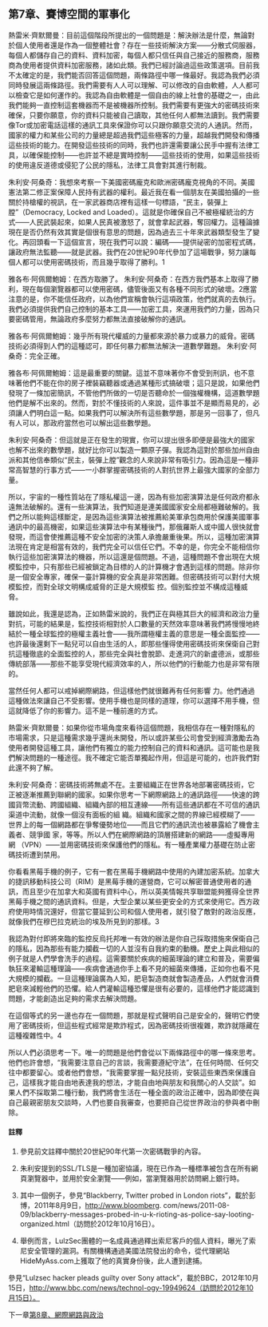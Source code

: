 ## 第7章、賽博空間的軍事化

熱雷米·齊默爾曼：目前這個階段所提出的一個問題是：解決辦法是什麼，無論對於個人使用者還是作為一個整體社會？存在一些技術解決方案——分散式伺服器，每個人都儲存自己的資料、資料加密，每個人都只信任與自己接近的服務商，服務商為使用者提供資料加密服務，諸如此類。我們已經討論過這些政策選項。目前我不太確定的是，我們能否回答這個問題，兩條路徑中哪一條最好。我認為我們必須同時發展這兩條路徑。我們需要有人人可以理解、可以修改的自由軟體，人人都可以檢查它是如何運作的。我認為自由軟體是一個自由的線上社會的基礎之一，由此我們能夠一直控制這套機器而不是被機器所控制。我們需要有更強大的密碼技術來確保，只要你願意，你的資料只能被自己讀取，其他任何人都無法讀到。我們需要像Tor或加密電話這樣的通訊工具來保證你可以只跟你願意交流的人通訊。然而，國家的權力和某些公司的力量總是超過我們這些極客的力量，超越我們開發和傳播這些技術的能力。在開發這些技術的同時，我們也許還需要讓公民手中握有法律工具，以確保能控制——也許並不總是實時控制——這些技術的使用，如果這些技術的使用違反道德或侵犯了公民的隱私，法律工具會對其進行制裁。

朱利安·阿桑奇：我想來考察一下美國密碼龐克和歐洲密碼龐克視角的不同。美國憲法第二修正案保障人民持有武器的權利。最近我在看一個朋友在美國拍攝的一些關於持槍權的視訊，在一家武器商店裡有這樣一句標語，“民主，裝彈上膛”（Democracy, Locked and Loaded）。這就是你確保自己不被極權統治的方式——人民武裝起來，如果人民真被激怒了，就會拿起武器，奪回權力。這種論據現在是否仍然有效其實是個很有意思的問題，因為過去三十年來武器類型發生了變化。再回頭看一下這個宣言，現在我們可以說：編碼——提供祕密的加密程式碼，讓政府無法監聽——就是武器。我們在20世紀90年代參加了這場戰爭，努力讓每個人都可以使用密碼技術，而且幾乎取得了勝利。1

雅各布·阿佩爾鮑姆：在西方取勝了。
朱利安·阿桑奇：在西方我們基本上取得了勝利，現在每個瀏覽器都可以使用密碼，儘管後面又有各種不同形式的破壞。2應當注意的是，你不能信任政府，以為他們宣稱會執行這項政策，他們就真的去執行。我們必須提供我們自己控制的基本工具——加密工具，來運用我們的力量，因為只要密碼管用，無論政府多麼努力都無法直接破解你的通訊。

雅各布·阿佩爾鮑姆：幾乎所有現代權威的力量都來源於暴力或暴力的威脅。密碼技術必須得到人們的這種認可，即任何暴力都無法解決一道數學難題。
朱利安·阿桑奇：完全正確。

雅各布·阿佩爾鮑姆：這是最重要的關鍵。這並不意味著你不會受到刑訊，也不意味著他們不能在你的房子裡裝竊聽器或通過某種形式搞破壞；這只是說，如果他們發現了一條加密簡訊，不管他們所做的一切是否聽命於一個強權機構，這道數學題他們是解不出來的。然而，對於不懂技術的人來說，這件事並不是顯而易見的，必須讓人們明白這一點。如果我們可以解決所有這些數學題，那是另一回事了，但凡有人可以，那政府當然也可以解出這些數學題。

朱利安·阿桑奇：但這就是正在發生的現實，你可以提出很多即便是最強大的國家也解不出來的數學題，就好比你可以製造一顆原子彈。我認為這對於那些加州自由派和其他信奉類似“民主，裝彈上膛”觀念的人來說非常有吸引力。因為這是一種非常高智慧的行事方式——一小群掌握密碼技術的人對抗世界上最強大國家的全部力量。

所以，宇宙的一種性質站在了隱私權這一邊，因為有些加密演算法是任何政府都永遠無法破解的。還有一些演算法，我們知道是連美國國家安全局都極難破解的。我們之所以能夠這樣斷定，是因為這些演算法被推薦給美軍承包商用於保護美國軍事通訊中的最高機密，如果這些演算法中有某種後門，那俄羅斯人或中國人很快就會發現，而這會使推薦這種不安全加密的決策人承擔嚴重後果。所以，這種加密演算法現在肯定是相當有效的，我們完全可以信任它們。不幸的是，你完全不能相信你執行這些加密演算法的機器，所以這還是個問題。不過，這種問題不會出現在大規模監控中，只有那些已經被鎖定為目標的人的計算機才會遇到這樣的問題。除非你是一個安全專家，確保一臺計算機的安全真是非常困難。但密碼技術可以對付大規模監控，而對全球文明構成威脅的正是大規模監 控。個別監控並不構成這種威脅。
 
雖說如此，我還是認為，正如熱雷米說的，我們正在與極其巨大的經濟和政治力量對抗，可能的結果是，監控技術相對於人口數量的天然效率意味著我們將慢慢地終結於一種全球監控的極權主義社會——我所謂極權主義的意思是一種全面監控——也許最後還剩下一點兒可以自由生活的人，即那些懂得使用密碼技術來保衛自己對抗這種徹底的全面監控的人，那些完全與社會脫節、走進洞穴的新盧德派，或那些傳統部落——那些不能享受現代經濟效率的人，所以他們的行動能力也是非常有限的。

當然任何人都可以戒掉網際網路，但這樣他們就很難再有任何影響 力。他們通過這種做法來讓自己不受影響。使用手機也是同樣的道理，你可以選擇不用手機，但這就降低了你的影響力。這不是一種前進的方式。

熱雷米·齊默爾曼：如果你從市場角度來看待這個問題，我相信存在一種對隱私的市場需求，只是這種需求幾乎還尚未開發，所以或許某些公司會受到經濟激勵去為使用者開發這種工具，讓他們有獨立的能力控制自己的資料和通訊。這可能也是我們解決問題的一種途徑。我不確定它能否單獨起作用，但這是可能的，也許我們對此還不夠了解。

朱利安·阿桑奇：密碼技術將無處不在。主要組織正在世界各地部署密碼技術，它正被逐漸推薦到聯網的國家。如果你思考一下網際網路上的通訊路徑——快速的跨國貨幣流動、跨國組織、組織內部的相互連線——所有這些通訊都在不可信的通訊渠道中流動，就像一個沒有面板的組 織。組織和國家之間的界線已經模糊了——世界上的每一個網路都在爭奪優勢地位——而且它們的通訊流也被暴露給了機會主義者、競爭國 家，等等。所以人們在網際網路的頂層搭建新的網路——虛擬專用網
（VPN）——並用密碼技術來保護他們的隱私。有一種產業權力基礎在防止密碼技術遭到禁用。

你看看黑莓手機的例子，它有一套在黑莓手機網路中使用的內建加密系統。加拿大的捷訊移動科技公司（RIM）是黑莓手機的運營商，它可以解密普通使用者的通訊，而且至少在加拿大和英國有資料中心，所以英美情報共享聯盟能夠獲得全世界黑莓手機之間的通訊資料。但是，大型企業以某些更安全的方式來使用它。西方政府使用時情況還好，但當它蔓延到公司和個人使用者，就引發了敵對的政治反應，就像我們在穆巴拉克統治的埃及所見到的那樣。3

我認為對付即將來臨的監控反烏托邦唯一有效的辦法是你自己採取措施來保衛自己的隱私，因為那些有能力攔截一切的人並沒有自我約束的動機。歷史上與此相似的例子就是人們學會洗手的過程。這需要關於疾病的細菌理論的建立和普及，需要偏執狂來灌輸這種理論——疾病會通過你手上看不見的細菌來傳播，正如你也看不見大規模的攔截。一旦這種理論廣為人知，肥皂製造商就會製造產品，人們就會消費肥皂來減輕他們的恐懼。給人們灌輸這種恐懼是很有必要的，這樣他們才能認識到問題，才能創造出足夠的需求去解決問題。

在這個等式的另一邊也存在一個問題，那就是程式聲明自己是安全的，聲明它們使用了密碼技術，但這些程式經常是欺詐程式，因為密碼技術很複雜，欺詐就隱藏在這種複雜性中。4

所以人們必須思考一下。唯一的問題是他們會從以下兩條路徑中的哪一條來思考。他們也許會想，“我需要注意自己的言談，我需要遵紀守法”，在任何時間、任何交往中都要留心。或者他們會想，“我需要掌握一點兒技術，安裝這些東西來保護自己，這樣我才能自由地表達我的想法，才能自由地與朋友和我關心的人交談”。如果人們不採取第二種行動，我們將會生活在一種全面的政治正確中，因為即使在與自己最親密朋友交談時，人們也要自我審查，也要把自己從世界政治的參與者中刪除。

#### 註釋
1. 參見前文註釋中關於20世紀90年代第一次密碼戰爭的內容。

2. 朱利安提到的SSL/TLS是一種加密協議，現在已作為一種標準被包含在所有網頁瀏覽器中，並用於安全瀏覽——例如，當瀏覽器用於訪問網上銀行時。

3. 其中一個例子，參見“Blackberry, Twitter probed in London riots”，載於彭博，2011年8月9日，http://www.bloomberg. com/news/2011-08-09/blackberry-messages-probed-in-u-k-rioting-as-police-say-looting-organized.html（訪問於2012年10月16日）。

4. 舉例而言，LulzSec團體的一名成員通過釋出索尼客戶的個人資料，曝光了索尼安全管理的漏洞。有關機構通過美國法院發出的命令，從代理網站HideMyAss.com上獲取了他的真實身份後，此人遭到逮捕。
 
參見“Lulzsec hacker pleads guilty over Sony attack”，載於BBC，2012年10月15日，http://www.bbc.com/news/technol-ogy-19949624（訪問於2012年10月15日）。

下一章[第8章、網際網路與政治](第8章.md)    

